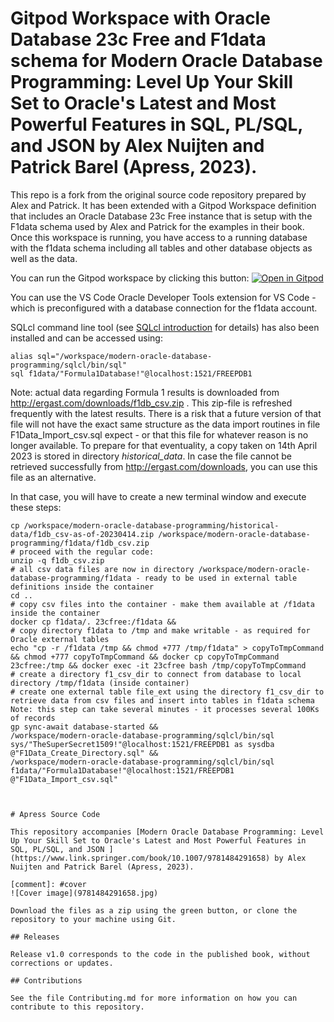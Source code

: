 # Gitpod Workspace with Oracle Database 23c Free and F1data schema for Modern Oracle Database Programming: Level Up Your Skill Set to Oracle's Latest and Most Powerful Features in SQL, PL/SQL, and JSON by Alex Nuijten and Patrick Barel (Apress, 2023).

This repo is a fork from the original source code repository prepared by Alex and Patrick. It has been extended with a Gitpod Workspace definition that includes an Oracle Database 23c Free instance that is setup with the F1data schema used by Alex and Patrick for the examples in their book. Once this workspace is running, you have access to a running database with the f1data schema including all tables and other database objects as well as the data.

You can run the Gitpod workspace by clicking this button:
[![Open in Gitpod](https://gitpod.io/button/open-in-gitpod.svg)](https://gitpod.io/#https://github.com/lucasjellema/modern-oracle-database-programming/tree/gitpod-workspace-23c-free)


You can use the VS Code Oracle Developer Tools extension for VS Code - which is preconfigured with a database connection for the f1data account.

SQLcl command line tool (see [SQLcl introduction](https://www.oracle.com/database/sqldeveloper/technologies/sqlcl/) for details) has also been installed and can be accessed using:

```
alias sql="/workspace/modern-oracle-database-programming/sqlcl/bin/sql"
sql f1data/"Formula1Database!"@localhost:1521/FREEPDB1 
```  

Note: actual data regarding Formula 1 results is downloaded from http://ergast.com/downloads/f1db_csv.zip . This zip-file is refreshed frequently with the latest results. There is a risk that a future version of that file will not have the exact same structure as the data import routines in file F1Data_Import_csv.sql expect - or that this file for whatever reason is no longer available. To prepare for that eventuality, a copy taken on 14th April 2023 is stored in directory *historical_data*. In case the file cannot be retrieved successfully from http://ergast.com/downloads, you can use this file as an alternative. 

In that case, you will have to create a new terminal window and execute these steps:
```
cp /workspace/modern-oracle-database-programming/historical-data/f1db_csv-as-of-20230414.zip /workspace/modern-oracle-database-programming/f1data/f1db_csv.zip
# proceed with the regular code:
unzip -q f1db_csv.zip
# all csv data files are now in directory /workspace/modern-oracle-database-programming/f1data - ready to be used in external table definitions inside the container
cd ..
# copy csv files into the container - make them available at /f1data inside the container
docker cp f1data/. 23cfree:/f1data &&
# copy directory f1data to /tmp and make writable - as required for Oracle external tables 
echo "cp -r /f1data /tmp && chmod +777 /tmp/f1data" > copyToTmpCommand && chmod +777 copyToTmpCommand && docker cp copyToTmpCommand 23cfree:/tmp && docker exec -it 23cfree bash /tmp/copyToTmpCommand
# create a directory f1_csv_dir to connect from database to local directory /tmp/f1data (inside container)
# create one external table file_ext using the directory f1_csv_dir to retrieve data from csv files and insert into tables in f1data schema Note: this step can take several minutes - it processes several 100Ks of records
gp sync-await database-started &&
/workspace/modern-oracle-database-programming/sqlcl/bin/sql sys/"TheSuperSecret1509!"@localhost:1521/FREEPDB1 as sysdba @"F1Data_Create_Directory.sql" && 
/workspace/modern-oracle-database-programming/sqlcl/bin/sql f1data/"Formula1Database!"@localhost:1521/FREEPDB1 @"F1Data_Import_csv.sql"



# Apress Source Code

This repository accompanies [Modern Oracle Database Programming: Level Up Your Skill Set to Oracle's Latest and Most Powerful Features in SQL, PL/SQL, and JSON ](https://www.link.springer.com/book/10.1007/9781484291658) by Alex Nuijten and Patrick Barel (Apress, 2023).

[comment]: #cover
![Cover image](9781484291658.jpg)

Download the files as a zip using the green button, or clone the repository to your machine using Git.

## Releases

Release v1.0 corresponds to the code in the published book, without corrections or updates.

## Contributions

See the file Contributing.md for more information on how you can contribute to this repository.